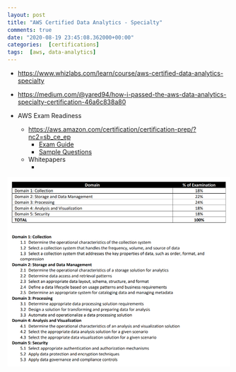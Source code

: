 ```yaml
---
layout: post
title: "AWS Certified Data Analytics - Specialty"
comments: true
date: "2020-08-19 23:45:08.362000+00:00"
categories:  [certifications]
tags:  [aws, data-analytics]
---
```




* https://www.whizlabs.com/learn/course/aws-certified-data-analytics-specialty

* https://medium.com/@yared94/how-i-passed-the-aws-data-analytics-specialty-certification-46a6c838a80



* AWS Exam Readiness
    * https://aws.amazon.com/certification/certification-prep/?nc2=sb_ce_ep
        * [Exam Guide](https://d1.awsstatic.com/training-and-certification/docs-data-analytics-specialty/AWS-Certified-Data-Analytics-Specialty_Exam-Guide.pdf)
        * [Sample Questions](https://d1.awsstatic.com/training-and-certification/docs-data-analytics-specialty/AWS-Certified-Data-Analytics-Specialty_Sample-Questions.pdf)
    * Whitepapers
        * [](https://d1.awsstatic.com/whitepapers/amazon_emr_migration_guide.pdf?did=wp_card&trk=wp_card)


![](/assets/img/7iDIW0wRY_6bdee7f6fb241cf6740175c63d3f05d5.png)
